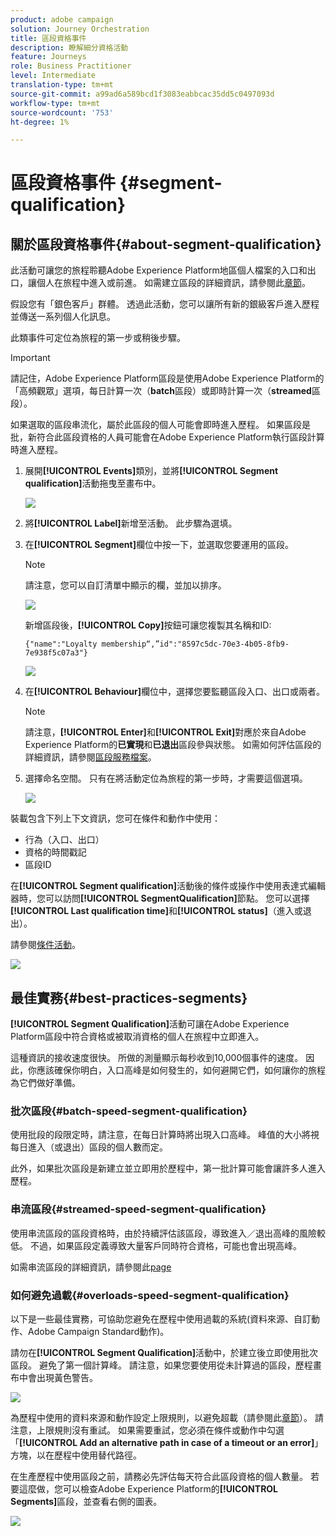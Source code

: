 ```yaml
---
product: adobe campaign
solution: Journey Orchestration
title: 區段資格事件
description: 瞭解細分資格活動
feature: Journeys
role: Business Practitioner
level: Intermediate
translation-type: tm+mt
source-git-commit: a99ad6a589bcd1f3083eabbcac35dd5c0497093d
workflow-type: tm+mt
source-wordcount: '753'
ht-degree: 1%

---
```



# 區段資格事件 {#segment-qualification}

## 關於區段資格事件{#about-segment-qualification}

此活動可讓您的旅程聆聽Adobe Experience Platform地區個人檔案的入口和出口，讓個人在旅程中進入或前進。 如需建立區段的詳細資訊，請參閱此[章節](../segment/about-segments.md)。

假設您有「銀色客戶」群體。 透過此活動，您可以讓所有新的銀級客戶進入歷程並傳送一系列個人化訊息。

此類事件可定位為旅程的第一步或稍後步驟。

>[!IMPORTANT]
>
>請記住，Adobe Experience Platform區段是使用Adobe Experience Platform的「高頻觀眾」選項，每日計算一次（**batch**&#x200B;區段）或即時計算一次（**streamed**&#x200B;區段）。
>
>如果選取的區段串流化，屬於此區段的個人可能會即時進入歷程。 如果區段是批，新符合此區段資格的人員可能會在Adobe Experience Platform執行區段計算時進入歷程。


1. 展開&#x200B;**[!UICONTROL Events]**&#x200B;類別，並將&#x200B;**[!UICONTROL Segment qualification]**&#x200B;活動拖曳至畫布中。

   ![](../assets/segment5.png)

1. 將&#x200B;**[!UICONTROL Label]**&#x200B;新增至活動。 此步驟為選填。

1. 在&#x200B;**[!UICONTROL Segment]**&#x200B;欄位中按一下，並選取您要運用的區段。

   >[!NOTE]
   >
   >請注意，您可以自訂清單中顯示的欄，並加以排序。

   ![](../assets/segment6.png)

   新增區段後，**[!UICONTROL Copy]**&#x200B;按鈕可讓您複製其名稱和ID:

   `{"name":"Loyalty membership“,”id":"8597c5dc-70e3-4b05-8fb9-7e938f5c07a3"}`

   ![](../assets/segment-copy.png)

1. 在&#x200B;**[!UICONTROL Behaviour]**&#x200B;欄位中，選擇您要監聽區段入口、出口或兩者。

   >[!NOTE]
   >
   >請注意，**[!UICONTROL Enter]**&#x200B;和&#x200B;**[!UICONTROL Exit]**&#x200B;對應於來自Adobe Experience Platform的&#x200B;**已實現**&#x200B;和&#x200B;**已退出**&#x200B;區段參與狀態。 如需如何評估區段的詳細資訊，請參閱[區段服務檔案](https://experienceleague.adobe.com/docs/experience-platform/segmentation/tutorials/evaluate-a-segment.html?lang=en#interpret-segment-results)。

1. 選擇命名空間。 只有在將活動定位為旅程的第一步時，才需要這個選項。

   ![](../assets/segment7.png)

裝載包含下列上下文資訊，您可在條件和動作中使用：

* 行為（入口、出口）
* 資格的時間戳記
* 區段ID

在&#x200B;**[!UICONTROL Segment qualification]**&#x200B;活動後的條件或操作中使用表達式編輯器時，您可以訪問&#x200B;**[!UICONTROL SegmentQualification]**&#x200B;節點。 您可以選擇&#x200B;**[!UICONTROL Last qualification time]**&#x200B;和&#x200B;**[!UICONTROL status]**（進入或退出）。

請參閱[條件活動](../building-journeys/condition-activity.md#about_condition)。

![](../assets/segment8.png)

## 最佳實務{#best-practices-segments}

**[!UICONTROL Segment Qualification]**&#x200B;活動可讓在Adobe Experience Platform區段中符合資格或被取消資格的個人在旅程中立即進入。

這種資訊的接收速度很快。 所做的測量顯示每秒收到10,000個事件的速度。 因此，你應該確保你明白，入口高峰是如何發生的，如何避開它們，如何讓你的旅程為它們做好準備。

### 批次區段{#batch-speed-segment-qualification}

使用批段的段限定時，請注意，在每日計算時將出現入口高峰。 峰值的大小將視每日進入（或退出）區段的個人數而定。

此外，如果批次區段是新建立並立即用於歷程中，第一批計算可能會讓許多人進入歷程。

### 串流區段{#streamed-speed-segment-qualification}

使用串流區段的區段資格時，由於持續評估該區段，導致進入／退出高峰的風險較低。 不過，如果區段定義導致大量客戶同時符合資格，可能也會出現高峰。

如需串流區段的詳細資訊，請參閱此[page](https://experienceleague.adobe.com/docs/experience-platform/segmentation/api/streaming-segmentation.html#api)

### 如何避免過載{#overloads-speed-segment-qualification}

以下是一些最佳實務，可協助您避免在歷程中使用過載的系統(資料來源、自訂動作、Adobe Campaign Standard動作)。

請勿在&#x200B;**[!UICONTROL Segment Qualification]**&#x200B;活動中，於建立後立即使用批次區段。 避免了第一個計算峰。 請注意，如果您要使用從未計算過的區段，歷程畫布中會出現黃色警告。

![](../assets/segment-error.png)

為歷程中使用的資料來源和動作設定上限規則，以避免超載（請參閱此[章節](../api/capping.md)）。 請注意，上限規則沒有重試。 如果需要重試，您必須在條件或動作中勾選「**[!UICONTROL Add an alternative path in case of a timeout or an error]**」方塊，以在歷程中使用替代路徑。

在生產歷程中使用區段之前，請務必先評估每天符合此區段資格的個人數量。 若要這麼做，您可以檢查Adobe Experience Platform的&#x200B;**[!UICONTROL Segments]**&#x200B;區段，並查看右側的圖表。

![](../assets/segment-overload.png)
